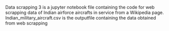 Data scrapping 3 is a jupyter notebook file containing the code for web scrapping data of Indian airforce aircrafts in service from a Wikipedia page.
Indian_military_aircraft.csv is the outputfile containing the data obtained from web scrapping
